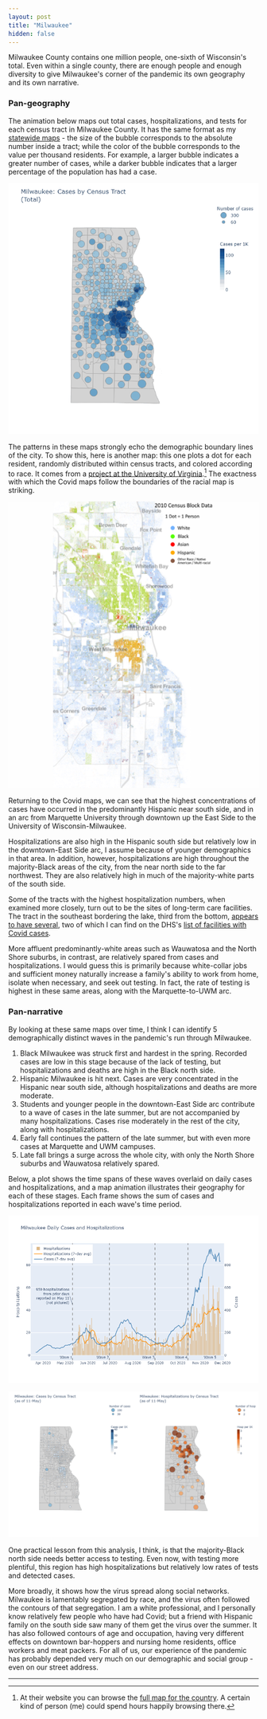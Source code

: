 ```yaml
---
layout: post
title: "Milwaukee"
hidden: false
---
```


Milwaukee County contains one million people, one-sixth of Wisconsin's total. Even within a single county, there are enough people and enough diversity to give Milwaukee's corner of the pandemic its own geography and its own narrative.

### Pan-geography

The animation below maps out total cases, hospitalizations, and tests for each census tract in Milwaukee County. It has the same format as my [statewide maps](../dashboard-regional.md) - the size of the bubble corresponds to the absolute number inside a tract; while the color of the bubble corresponds to the value per thousand residents. For example, a larger bubble indicates a greater number of cases, while a darker bubble indicates that a larger percentage of the population has had a case.

![Cases, Hospitalizations, and Tested for Milwaukee County](../assets/Map-CHT-Milwaukee-Total_2020-11-27.gif)

The patterns in these maps strongly echo the demographic boundary lines of the city. To show this, here is another map: this one plots a dot for each resident, randomly distributed within census tracts, and colored according to race. It comes from a [project at the University of Virginia](https://demographics.coopercenter.org/racial-dot-map/).[^FullMap] The exactness with which the Covid maps follow the boundaries of the racial map is striking.

![Racial dot map of Milwaukee](../assets/DotMap-Milwaukee-1.png)

Returning to the Covid maps, we can see that the highest concentrations of cases have occurred in the predominantly Hispanic near south side, and in an arc from Marquette University through downtown up the East Side to the University of Wisconsin-Milwaukee.

Hospitalizations are also high in the Hispanic south side but relatively low in the downtown-East Side arc, I assume because of younger demographics in that area. In addition, however, hospitalizations are high throughout the majority-Black areas of the city, from the near north side to the far northwest. They are also relatively high in much of the majority-white parts of the south side. 

Some of the tracts with the highest hospitalization numbers, when examined more closely, turn out to be the sites of long-term care facilities. The tract in the southeast bordering the lake, third from the bottom, [appears to have several](https://goo.gl/maps/DzxAdPz73xszn3om9), two of which I can find on the DHS's [list of facilities with Covid cases](https://www.dhs.wisconsin.gov/covid-19/investigations.htm).

More affluent predominantly-white areas such as Wauwatosa and the North Shore suburbs, in contrast, are relatively spared from cases and hospitalizations. I would guess this is primarily because white-collar jobs and sufficient money naturally increase a family's ability to work from home, isolate when necessary, and seek out testing. In fact, the rate of testing is highest in these same areas, along with the Marquette-to-UWM arc.

### Pan-narrative

By looking at these same maps over time, I think I can identify 5 demographically distinct waves in the pandemic's run through Milwaukee. 

1. Black Milwaukee was struck first and hardest in the spring. Recorded cases are low in this stage because of the lack of testing, but hospitalizations and deaths are high in the Black north side. 
1. Hispanic Milwaukee is hit next. Cases are very concentrated in the Hispanic near south side, although hospitalizations and deaths are more moderate.
1. Students and younger people in the downtown-East Side arc contribute to a wave of cases in the late summer, but are not accompanied by many hospitalizations. Cases rise moderately in the rest of the city, along with hospitalizations. 
1. Early fall continues the pattern of the late summer, but with even more cases at Marquette and UWM campuses.
1. Late fall brings a surge across the whole city, with only the North Shore suburbs and Wauwatosa relatively spared.

Below, a plot shows the time spans of these waves overlaid on daily cases and hospitalizations, and a map animation illustrates their geography for each of these stages. Each frame shows the sum of cases and hospitalizations reported in each wave's time period.

![Milwaukee cases and hospitalizations](../assets/Cases-Hosp-Milwaukee_2020-11-29.png)

![Map over time](../assets/Map-CH-Milwaukee-Time.gif)

One practical lesson from this analysis, I think, is that the majority-Black north side needs better access to testing. Even now, with testing more plentiful, this region has high hospitalizations but relatively low rates of tests and detected cases. 

More broadly, it shows how the virus spread along social networks. Milwaukee is lamentably segregated by race, and the virus often followed the contours of that segregation. I am a white professional, and I personally know relatively few people who have had Covid; but a friend with Hispanic family on the south side saw many of them get the virus over the summer. It has also followed contours of age and occupation, having very different effects on downtown bar-hoppers and nursing home residents, office workers and meat packers. For all of us, our experience of the pandemic has probably depended very much on our demographic and social group - even on our street address. 







----
[^FullMap]: At their website you can browse the [full map for the country](https://demographics.virginia.edu/DotMap/). A certain kind of person (me) could spend hours happily browsing there.
